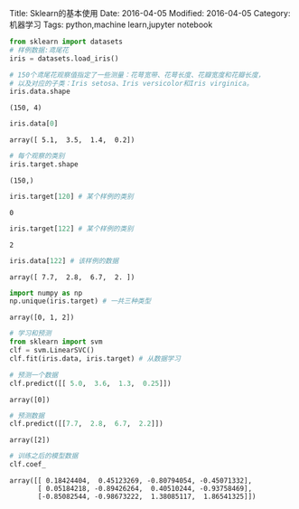 Title: Sklearn的基本使用
Date: 2016-04-05
Modified: 2016-04-05
Category: 机器学习
Tags: python,machine learn,jupyter notebook


```python
from sklearn import datasets
# 样例数据:鸢尾花
iris = datasets.load_iris()
```


```python
# 150个鸢尾花观察值指定了一些测量：花萼宽带、花萼长度、花瓣宽度和花瓣长度，
# 以及对应的子类：Iris setosa、Iris versicolor和Iris virginica。
iris.data.shape
```




    (150, 4)




```python
iris.data[0] 
```




    array([ 5.1,  3.5,  1.4,  0.2])




```python
# 每个观察的类别
iris.target.shape
```




    (150,)




```python
iris.target[120] # 某个样例的类别
```




    0




```python
iris.target[122] # 某个样例的类别
```




    2




```python
iris.data[122] # 该样例的数据
```




    array([ 7.7,  2.8,  6.7,  2. ])




```python
import numpy as np
np.unique(iris.target) # 一共三种类型
```




    array([0, 1, 2])




```python
# 学习和预测
from sklearn import svm
clf = svm.LinearSVC()
clf.fit(iris.data, iris.target) # 从数据学习

# 预测一个数据
clf.predict([[ 5.0,  3.6,  1.3,  0.25]])
```




    array([0])




```python
# 预测数据
clf.predict([[7.7,  2.8,  6.7,  2.2]]) 
```




    array([2])




```python
# 训练之后的模型数据
clf.coef_
```




    array([[ 0.18424404,  0.45123269, -0.80794054, -0.45071332],
           [ 0.05184218, -0.89426264,  0.40510244, -0.93758469],
           [-0.85082544, -0.98673222,  1.38085117,  1.86541325]])


